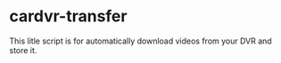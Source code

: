 # cardvr-transfer
This litle script is for automatically download videos from your DVR and store it.
